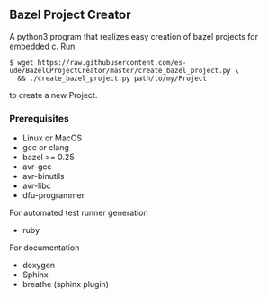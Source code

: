 Bazel Project Creator
---------

A python3 program that realizes easy creation of bazel projects
for embedded c. Run
```
$ wget https://raw.githubusercontent.com/es-ude/BazelCProjectCreator/master/create_bazel_project.py \
  && ./create_bazel_project.py path/to/my/Project
```
to create a new Project.

### Prerequisites

* Linux or MacOS
* gcc or clang
* bazel >= 0.25
* avr-gcc
* avr-binutils
* avr-libc
* dfu-programmer

For automated test runner
generation
* ruby

For documentation
* doxygen
* Sphinx
* breathe (sphinx plugin)
